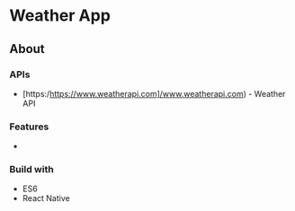 # Weather App
## About
### APIs
* [https:/https://www.weatherapi.com]/www.weatherapi.com) - Weather API

### Features
* 

### Build with
* ES6
* React Native
